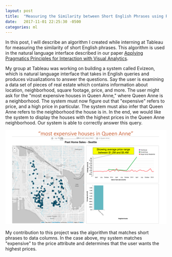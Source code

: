 ```yaml
---
layout: post
title:  "Measuring the Similarity between Short English Phrases using Recurrent Neural Networks"
date:   2017-11-01 22:25:30 -0500
categories: ml
---
```



In this post, I will describe an algorithm I created while interning at Tableau for measuring the similarity of short English phrases.  This algorithm is used in the natural language interface described in our paper [Applying Pragmatics Principles for Interaction with Visual Analytics](https://research.tableau.com/sites/default/files/VAST2017_105.pdf).

My group at Tableau was working on building a system called Evizeon, which is natural language interface that takes in English queries and produces vizualizations to answer the questions.  Say the user is examining a data set of pieces of real estate which contains information about location, neighborhood, square footage, price, and more.  The user might ask for the "most expensive houses in Queen Anne," where Queen Anne is a neighborhood.  The system must now figure out that "expensive" refers to price, and a high price in particular.  The system must also infer that Queen Anne refers to the neighborhood the house is in.  In the end, we would like the system to display the houses with the highest prices in the Queen Anne neighborhood.  Our system is able to correctly answer this query.


![expensive houses in Eviza](/assets/phrase_similarity_figures/most_expensive.png)

My contribution to this project was the algorithm that matches short phrases to data columns.  In the case above, my system matches "expensive" to the price attribute and determines that the user wants the highest prices.